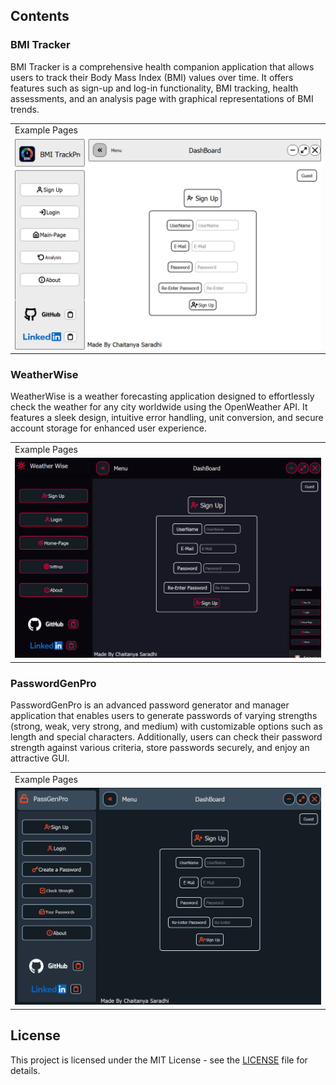 ## Contents

### BMI Tracker

BMI Tracker is a comprehensive health companion application that allows users to track their Body Mass Index (BMI) values over time. It offers features such as sign-up and log-in functionality, BMI tracking, health assessments, and an analysis page with graphical representations of BMI trends.
   <table>
   <tr>
      <td>
         Example Pages
      </td>
   </tr>
    <tr>
        <td><img src="https://github.com/chaitanya566/Oasis_Internship/blob/main/BMI-Calculator/Qss/icons/Images/SignUp.png" alt="Sign In" width="500" ></td>
    </tr>
    </table>

### WeatherWise

WeatherWise is a weather forecasting application designed to effortlessly check the weather for any city worldwide using the OpenWeather API. It features a sleek design, intuitive error handling, unit conversion, and secure account storage for enhanced user experience.
   <table>
   <tr>
      <td>
         Example Pages
      </td>
   </tr>
    <tr>
        <td><img src="https://github.com/chaitanya566/Oasis_Internship/blob/main/Weather-App/Qss/icons/Images/SignUp.png" alt="Sign In" width="500" ></td>
    </tr>
    </table>

### PasswordGenPro

PasswordGenPro is an advanced password generator and manager application that enables users to generate passwords of varying strengths (strong, weak, very strong, and medium) with customizable options such as length and special characters. Additionally, users can check their password strength against various criteria, store passwords securely, and enjoy an attractive GUI.
   <table>
   <tr>
      <td>
         Example Pages
      </td>
   </tr>
    <tr>
        <td><img src="https://github.com/chaitanya566/Oasis_Internship/blob/main/Random-Password-Generator/Qss/icons/Images/signUp.png" alt="Sign In" width="500" ></td>
    </tr>
    </table>


## License

This project is licensed under the MIT License - see the [LICENSE](LICENSE) file for details.

